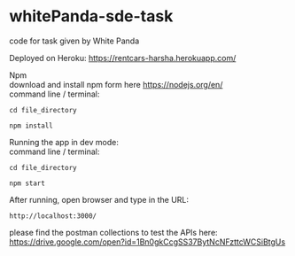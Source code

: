 # whitePanda-sde-task
code for task given by White Panda

Deployed on Heroku:
	https://rentcars-harsha.herokuapp.com/

Npm  
  download and install npm form here https://nodejs.org/en/  
  command line / terminal:  
    
	cd file_directory
    
    npm install

Running the app in dev mode:  
  command line / terminal:  
    
	cd file_directory
   
    npm start

After running,
  open browser and type in the URL:
    
	http://localhost:3000/

please find the postman collections to test the APIs here: https://drive.google.com/open?id=1Bn0gkCcgSS37BytNcNFzttcWCSiBtgUs